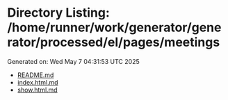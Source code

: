 # Directory Listing: /home/runner/work/generator/generator/processed/el/pages/meetings
Generated on: Wed May  7 04:31:53 UTC 2025

- [README.md](README.md)
- [index.html.md](index.html.md)
- [show.html.md](show.html.md)
